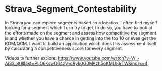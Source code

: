 # Strava_Segment_Contestability

In Strava you can explore segments based on a location. I often find myself looking for a segment which I can try to get, to do so, you have to look at the efforts made on the segment and assess how competitive the segment is and whether you have a chance in getting into the top 10 or even get the KOM/QOM. I want to build an application which does this assessment itself by calculating a competitiveness score for every segment.

Videos to further explore: https://www.youtube.com/watch?v=W_-Ai33_8f8&list=PLO6KswO64zVvcRyk0G0MAzh5oKMLb6rTW&index=4
